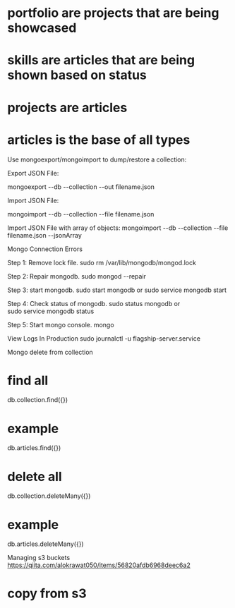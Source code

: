 # portfolio are projects that are being showcased
# skills are articles that are being shown based on status
# projects are articles
# articles is the base of all types 

Use mongoexport/mongoimport to dump/restore a collection:

Export JSON File:

mongoexport --db <database-name> --collection <collection-name> --out filename.json

Import JSON File:

mongoimport --db <database-name> --collection <collection-name> --file filename.json

Import JSON File with array of objects:
mongoimport --db <database-name> --collection <collection-name> --file filename.json --jsonArray


Mongo Connection Errors

Step 1: Remove lock file.
sudo rm /var/lib/mongodb/mongod.lock

Step 2: Repair mongodb. 
sudo mongod --repair 

Step 3: start mongodb.
sudo start mongodb 
or
sudo service mongodb start

Step 4: Check status of mongodb.
sudo status mongodb 
or   
sudo service mongodb status

Step 5: Start mongo console.
mongo 

View Logs In Production
sudo journalctl -u flagship-server.service

Mongo delete from collection

# find all
db.collection.find({})

# example
db.articles.find({}) 

# delete all
db.collection.deleteMany({})

# example
db.articles.deleteMany({})

Managing s3 buckets
https://qiita.com/alokrawat050/items/56820afdb6968deec6a2

# copy from s3 